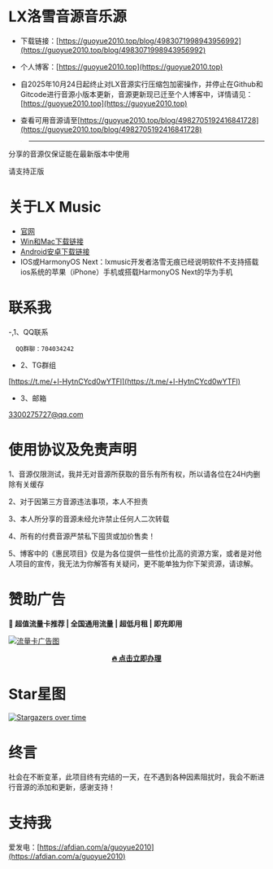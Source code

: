 # LX洛雪音源音乐源

- 下载链接：[https://guoyue2010.top/blog/4983071998943956992](https://guoyue2010.top/blog/4983071998943956992)

- 个人博客：[https://guoyue2010.top](https://guoyue2010.top)

- 自2025年10月24日起终止对LX音源实行压缩包加密操作，并停止在Github和Gitcode进行音源小版本更新，音源更新现已迁至个人博客中，详情请见：[https://guoyue2010.top](https://guoyue2010.top)

- 查看可用音源请至[https://guoyue2010.top/blog/4982705192416841728](https://guoyue2010.top/blog/4982705192416841728)

> ----------------------------------------

  分享的音源仅保证能在最新版本中使用
  
  请支持正版

# 关于LX Music
- [官网](https://lxmusic.toside.cn/)
- [Win和Mac下载链接](https://github.com/lyswhut/lx-music-desktop?tab=readme-ov-file#readme)
- [Android安卓下载链接](https://github.com/lyswhut/lx-music-mobile)
- IOS或HarmonyOS Next：lxmusic开发者洛雪无痕已经说明软件不支持搭载ios系统的苹果（iPhone）手机或搭载HarmonyOS Next的华为手机

# 联系我

-,1、QQ联系
      
      QQ群聊：704034242

- 2、TG群组

[https://t.me/+l-HytnCYcd0wYTFl](https://t.me/+l-HytnCYcd0wYTFl)

- 3、邮箱

[3300275727@qq.com](mailto:3300275727@qq.com)



# 使用协议及免责声明

1、音源仅限测试，我并无对音源所获取的音乐有所有权，所以请各位在24H内删除有关缓存

2、对于因第三方音源违法事项，本人不担责

3、本人所分享的音源未经允许禁止任何人二次转载

4、所有的付费音源严禁私下囤货或加价售卖！

5、博客中的《惠民项目》仅是为各位提供一些性价比高的资源方案，或者是对他人项目的宣传，我无法为你解答有关疑问，更不能单独为你下架资源，请谅解。

# 赞助广告
**🚀 超值流量卡推荐 | 全国通用流量 | 超低月租 | 即充即用**  

[![流量卡广告图](http://imagebed.sbsb.life/%E6%B5%81%E9%87%8F%E5%8D%A1%E6%A8%AA%E5%B9%85.jpg)](https://hy.yunhaoka.com/#/pages/micro_store/index?agent_id=59eb871e2cfd979e2210db56129c38e0)  

<center>
  <a href="https://hy.yunhaoka.com/#/pages/micro_store/index?agent_id=59eb871e2cfd979e2210db56129c38e0">
    <strong>🔥 点击立即办理</strong>
  </a>
</center>

# Star星图
[![Stargazers over time](https://starchart.cc/guoyue2010/lxmusic-.svg?background=%23FFFFFF&axis=%23333333&line=%23ffc163)](https://starchart.cc/guoyue2010/lxmusic-)

# 终言
社会在不断变革，此项目终有完结的一天，在不遇到各种因素阻扰时，我会不断进行音源的添加和更新，感谢支持！

# 支持我
爱发电：[https://afdian.com/a/guoyue2010](https://afdian.com/a/guoyue2010)




      

